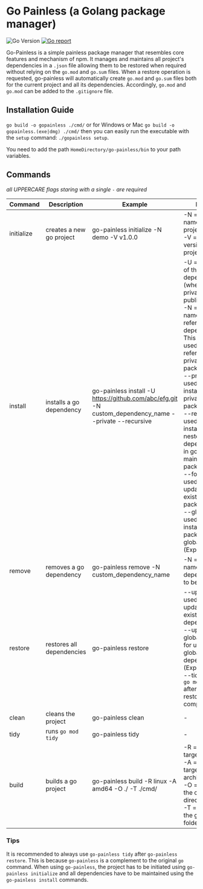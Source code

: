 # Go Painless (a Golang package manager)
![Go Version](https://img.shields.io/badge/Go-%3E%3D%201.18-%23007d9c)
[![Go report](https://goreportcard.com/badge/github.com/vedadiyan/gopainless)](https://goreportcard.com/report/github.com/vedadiyan/gopainless)

Go-Painless is a simple painless package manager that resembles core features and mechanism of npm. It manages and maintains all project's dependencies in a `.json` file allowing them to be restored when required without relying on the `go.mod` and `go.sum` files. When a restore operation is requested, go-painless will automatically create `go.mod` and `go.sum` files both for the current project and all its dependencies. Accordingly, `go.mod` and `go.mod` can be added to the `.gitignore` file. 

## Installation Guide
`go build -o gopainless ./cmd/` 
or for Windows or Mac
`go build -o gopainless.(exe|dmg) ./cmd/`
then you can easily run the executable with the `setup` command: 
`./gopainless setup`.

You need to add the path `HomeDirectory/go-painless/bin` to your path variables.
## Commands 

*all UPPERCARE flags staring with a single `-` are required*

|Command| Description  | Example | Notes |
|--|--|--|--|
| initialize | creates a new go project  | go-painless initialize -N demo -V v1.0.0| -N = the name of the project <br /> -V = the version of the project 
|install| installs a go dependency | go-painless install -U https://github.com/abc/efg.git -N custom_dependency_name --private --recursive | -U = the URL of the dependency (whether private or public) <br /> -N = the name used to reference the dependency. This name is used for referencing private packages.  <br />  --private = used for installing private packages <br /> --recursive = used for installing nested dependencies in go-painless maintained packages <br /> --force = used for force updating existing packages <br /> --global = used for installing packages globally (Experimental) 
| remove | removes a go dependency | go-painless remove -N custom_dependency_name | -N = the name of the dependency to be removed
| restore | restores all dependencies | go-painless restore | --update = used for updating existing dependency <br /> --update-global = used for updating global dependencies (Experimental) <br /> --tidy = runs `go mod tidy` after the restore has completed 
| clean | cleans the project | go-painless clean | -
| tidy | runs `go mod tidy` | go-painless tidy | - 
| build | builds a go project | go-painless build -R linux -A amd64 -O ./ -T ./cmd/ | -R = specifies target OS <br /> -A = specifies target architecture <br /> -O = specifies the output directory <br /> -T = specifies the go file or folder to build 

### Tips
It is recommended to always use `go-painless tidy` after `go-painless restore`.  This is because `go-painless` is a complement to the original `go` command. 
When using `go-painless`, the project has to be initiated using `go-painless initialize` and all dependencies have to be maintained using the `go-painless install` commands.

